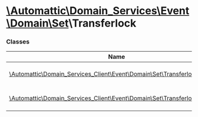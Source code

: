 # [\Automattic](../namespaces/automattic.md)[\Domain_Services](../namespaces/automattic-domain-services.md)[\Event](../namespaces/automattic-domain-services-event.md)[\Domain](../namespaces/automattic-domain-services-event-domain.md)[\Set](../namespaces/automattic-domain-services-event-domain-set.md)\Transferlock

### Classes

| Name | Summary |
|------|---------|
| [\Automattic\Domain_Services_Client\Event\Domain\Set\Transferlock\Fail](../classes/Automattic-Domain-Services-Event-Domain-Set-Transferlock-Fail.md) | Fail event for Domain\Set\TransferLock command |
| [\Automattic\Domain_Services_Client\Event\Domain\Set\Transferlock\Success](../classes/Automattic-Domain-Services-Event-Domain-Set-Transferlock-Success.md) | Success event for Domain\Set\TransferLock command |
